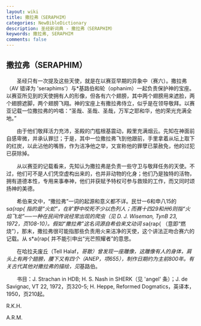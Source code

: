 ```yaml
---
layout: wiki
title: 撒拉弗（SERAPHIM）
categories: NewBibleDictionary
description: 圣经新词典 - 撒拉弗（SERAPHIM）
keywords: 撒拉弗, SERAPHIM
comments: false
---
```


## 撒拉弗（SERAPHIM）

　　圣经只有一次提及这些天使，就是在以赛亚早期的异象中（赛六）。撒拉弗（AV 错译为 'seraphims'）与*基路伯和轮（ophanim）一起负责保护神的宝座。以赛亚所见到的天使拥有人的形像，但各有六个翅膀，其中两个翅膀用来遮脸，两个翅膀遮脚，两个翅膀飞翔。神的宝座上有撒拉弗侍立，似乎是在领导敬拜。以赛亚记载一位撒拉弗的吟唱：“圣哉、圣哉、圣哉，万军之耶和华，他的荣光充满全地。”

　　由于他们敬拜活力充沛，圣殿的门槛根基震动，殿里充满烟云。先知在神面前自感卑微，并承认罪愆；于是，其中一位撒拉弗飞到他跟前，手里拿着从坛上取下的红炭，以此沾他的嘴唇，作为洁净他之举，又宣称他的罪孽已蒙赦免，他的过犯已获除掉。

　　从以赛亚的记载看来，先知认为撒拉弗是负责一些守卫与敬拜任务的天使。不过，他们可不是人们凭空虚构出来的，也并非动物的化身；他们乃是独特的活物，拥有道德本性，专用来事奉神，他们并获赋予特权可参与救赎的工作，而又同时颂扬神的美德。

　　希伯来文中，“撒拉弗”一词的起源和意义都不详。民廿一6和申八15的 s*a{rap{ 指的是“火蛇”，在旷野中咬死不少以色列人；而赛十四29和卅6则指“火焰飞龙”──一种在民间传说经常出现的爬虫（见 D. J. Wiseman, TynB 23, 1972，页108-10）。假如“撒拉弗”这名词源自希伯来文动词 s*a{rap{ （意即“燃烧”），那末，撒拉弗很可能指那些负责用火来洁净的天使，这个讲法正吻合赛六的记载。从 s*a{rap{ 并不能引申出“光芒照耀者”的意思。

　　在哈拉夫废丘（Tell Halaf，*哥散）曾发现一座雕像，这雕像有人的身体，肩头上有两个翅膀，腰下又有四个（ANEP，项655），制作日期约为主前800年。有关古代其他对撒拉弗的描绘，见*基路伯。

　　书目：J. Strachan in HDB; H. S. Nash in SHERK（见 'angel' 条）；J. de Savignac, VT 22, 1972，页320-5; H. Heppe, Reformed Dogmatics，英译本，1950，页210起。

R.K.H.

A.R.M.








